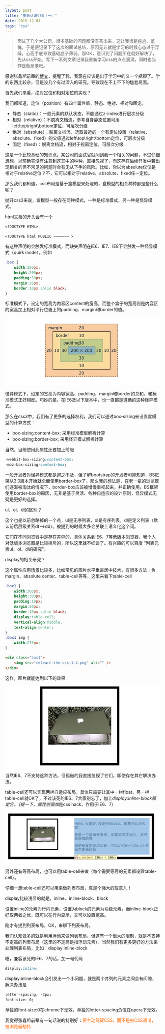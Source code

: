 ```yaml
---
layout: post
title: "重新认识CSS（一）"
date: 2015-12-01
tags: "css"
---
```


> 面试了几个大公司，很多基础的问题都没有答出来，这让我很是尴尬、羞愧。于是便记录下了这次的面试总结，原因无非就是学习的时候心态过于浮躁，心高手底导致基础底子薄弱。那OK，意识到了问题所在就好解决了，先从css开始。写下一系列文章记录我重新学习css的点点滴滴，同时也当作是备忘录吧。

感谢张鑫旭前辈的[博文](http://www.zhangxinxu.com/wordpress/2012/07/bottleneck-css-study/)，提醒了我，我现在应该是出于学习中的又一个瓶颈了。学的东西比较杂，但是没几个有过深入的研究，导致现在不上不下的尴尬局面。

首先我们来看，绝对定位和相对定位的实现？

我们都知道，定位（position）有四个属性值，静态、绝对、相对和固定。

- 静态（static）：一般元素的默认状态，不能通过z-index进行层次分级
- 相对（relative）：不脱离文档流，参考自身静态位置可用left\top\right\bottom定位，可层次分级
- 绝对（absolute）：脱离文档流，选取最近的一个有定位设置（relative、absolute、fixed）的父级通过left\top\right\bottom定位，可层次分级
- 固定（fixed）：脱离文档流，相对于视窗定位，可层次分级

这是一个比较基础的知识点，某公司的面试官就问到我一个相关的问题，不过仔细想想，以前确实没有注意到这其中的种种，直接忽视了，而这存在后续开发中若出现相关的但不常见的问题时会有无从下手的风险。比如，你以为absolute仅仅是相对于relative定位？不，它可以相对于relative、absolute、fixed任一定位。

那么我们都知道，css布局是基于盒模型来处理的，盒模型的相关种种都是些什么呢？

抛开css3来说，盒模型一般存在两种模式，一种是标准模式，另一种是怪异模式。

html文档的开头会有一个

```htlm
<!DOCTYPE HTML>

<!DOCTYPE html PUBLIC ~~~~~~~ >
```

有这种声明的会触发标准模式，而缺失声明在IE6、IE7、IE8下会触发一种怪异模式（quirk mode）。例如

```css
.box {
	width:200px;
	height:200px;
	padding:30px;
	margin:20px;
	border:10px solid black;
}
```

标准模式下，设定的宽高为内容区content的宽高，而整个盒子的宽高则是内容区的宽高加上相对平行位置上的padding、margin和border的值。

<img src="/images/articles/relearn-the-css-1-1.png" alt="" />

怪异模式下，设定的宽高为内容宽高、padding、margin和border的总和，和标准模式正好相反。巧妙的是，在IE6及以下版本中，也一直都是遵循的这种怪异模式。

那么在css3中，我们有了更多的选择权利，我们可以通过box-sizing来设置盒模型的计算方式：

- box-sizing:content-box; 采用标准模型解析计算
- box-sizing:border-box; 采用怪异模式解析计算

当然，目前使用此属性还要加上前缀

```css
-webkit-box-sizing:content-box;
-moz-box-sizing:content-box;
```

一般开发者对怪异模式都是避之不及，但了解bootstrap的开发者可能知道，BS框架从3.0版本开始就全面使用border-box了。那么我的想法是，在老一辈的浏览器们逐渐被淘汰的情况下，border-box应该被慢慢重视起来，并正确使用。BS框架使用border-box的原因，无非是基于灵活、各种自适应的设计原则，怪异模式无疑是更好的选择。

ul、ol、dl的区别？

这个也是以前忽略掉的一个点，ul是无序列表，ol是有序列表，dl是定义列表（默认前后层级关系dt-->dd）。被提到的时候大多会关联上语义化这个词。

它们在不同浏览器中是存在差异的，具体关系到IE6、7等低版本浏览器，我个人对低版本浏览器是比较排斥的，所以这里就不细谈了。有兴趣的可以百度 “列表元素ul、ol、dl的研究”。

display的相关研究？

这个属性应用场景比较多，比如常见的图片水平垂直居中技术，有很多方法：负margin、absolute center、table-cell等等，这里来看下table-cell

```css
.box1 {
	width:300px;
	height:300px;
	padding:10px;
	margin:20px;
	border:10px solid black;
	display:table-cell;
	vertical-align:middle;
	text-align:center;
}
.box1 img {
	width:270px;
}
```
```html
<div class="box1">
	<img src="relearn-the-css-1-2.png" alt="" />
</div>
```

这样，图片就能达到以下的效果

<img src="/images/articles/relearn-the-css-1-2.png" alt="" />

当然IE6、7不支持这种方法，但孤傲的我直接忽视了它们，即使存在其它解决办法。

table-cell还可以实现两栏自适应布局，具体只需要让其中一栏float，另一栏table-cell就OK了，不过该死的IE6、7大家别忘了，加上*display:inline-block搞定它。（提一下，属性前面加*是css hack，作用于IE6、7）

<img src="/images/articles/relearn-the-css-1-3.png" alt="" />

另外还有等高布局，也可以用table-cell来做（每个需要等高的元素都设置table-cell）。

仔细一想table-cell还可以用来做列表布局，真是个强大的玩意儿！

display比较浅显的就是，inline、inline-block、block

设置inline的元素为行内元素，设置为block的元素为块级元素，而inline-block正好取两者之优，既可以在行内显示，又可以设置宽高。

刚才有提到列表布局，OK，来聊下列表布局。

我们认知做多的就是利用浮动来做列表布局，但这有一个很大的限制，就是不支持不定高的列表布局（这里的不定高是指浮动元素）。当然我们有更多更好的方法来处理列表布局，比如：display:inline-block

嗯，兼容该死的IE6、7的话，加一句代码

```css
display:inline;
```

display:inline-block会引发出一个小问题，就是两个并列的元素之间会有间隙，解决办法是

```css
letter-spacing: -3px;
font-size: 0;
```

单独的font-size:0在chrome下无效，单独的letter-spacing负值在opera下无效。

我觉得张鑫旭前辈有一句话说的特别好：<span style="color:#f60">要主动驾驭CSS，而不是被CSS调试，被浏览器劫持</span>
